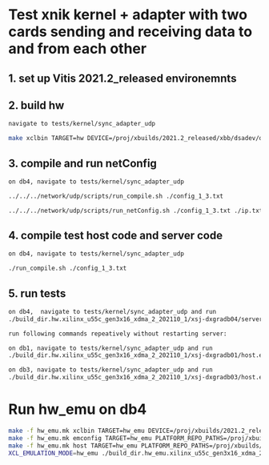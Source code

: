 # Test xnik kernel + adapter with two cards sending and receiving data to and from each other
## 1. set up Vitis 2021.2_released environemnts

## 2. build hw

```sh
navigate to tests/kernel/sync_adapter_udp

make xclbin TARGET=hw DEVICE=/proj/xbuilds/2021.2_released/xbb/dsadev/opt/xilinx/platforms/xilinx_u55c_gen3x16_xdma_2_202110_1/xilinx_u55c_gen3x16_xdma_2_202110_1.xpfm INTERFACE=0
```

## 3. compile and run netConfig 

```sh
on db4, navigate to tests/kernel/sync_adapter_udp

../../../network/udp/scripts/run_compile.sh ./config_1_3.txt

../../../network/udp/scripts/run_netConfig.sh ./config_1_3.txt ./ip.txt
```

## 4. compile test host code and server code

```sh
on db4, navigate to tests/kernel/sync_adapter_udp

./run_compile.sh ./config_1_3.txt
```

## 5. run tests

```sh
on db4,  navigate to tests/kernel/sync_adapter_udp and run
./build_dir.hw.xilinx_u55c_gen3x16_xdma_2_202110_1/xsj-dxgradb04/server.exe ./ip.txt 2 100

run following commands repeatively without restarting server:

on db1, navigate to tests/kernel/sync_adapter_udp and run
./build_dir.hw.xilinx_u55c_gen3x16_xdma_2_202110_1/xsj-dxgradb01/host.exe ./xsj-dxgradb01_0_sockets.txt ./ip.txt 16 4 50 

on db3, navigate to tests/kernel/sync_adapter_udp and run
./build_dir.hw.xilinx_u55c_gen3x16_xdma_2_202110_1/xsj-dxgradb03/host.exe ./xsj-dxgradb03_0_sockets.txt ./ip.txt 16 4 50
```

# Run hw_emu on db4

```sh
make -f hw_emu.mk xclbin TARGET=hw_emu DEVICE=/proj/xbuilds/2021.2_released/xbb/dsadev/opt/xilinx/platforms/xilinx_u55c_gen3x16_xdma_2_202110_1/xilinx_u55c_gen3x16_xdma_2_202110_1.xpfm
make -f hw_emu.mk emconfig TARGET=hw_emu PLATFORM_REPO_PATHS=/proj/xbuilds/2021.2_released/xbb/dsadev/opt/xilinx/platforms
make -f hw_emu.mk host TARGET=hw_emu PLATFORM_REPO_PATHS=/proj/xbuilds/2021.2_released/xbb/dsadev/opt/xilinx/platforms
XCL_EMULATION_MODE=hw_emu ./build_dir.hw_emu.xilinx_u55c_gen3x16_xdma_2_202110_1/xsj-dxgradb04/host.exe ./sockets.txt ./ip.txt 128 8 0 100 1 2
```
